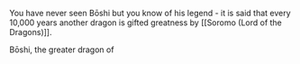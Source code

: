 You have never seen Bōshi but you know of his legend - it is said that every 10,000 years another dragon is gifted greatness by [[Soromo (Lord of the Dragons)]].

Bōshi, the greater dragon of 